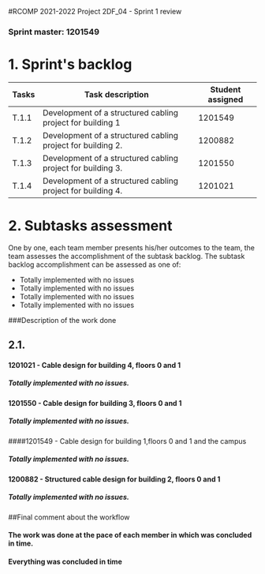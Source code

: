 #RCOMP 2021-2022 Project 2DF_04 - Sprint 1 review

### Sprint master: 1201549 ###

# 1. Sprint's backlog #
|Tasks| Task description  | Student assigned|
|---|---|---|
| T.1.1  |Development of a structured cabling project for building 1 |1201549|
| T.1.2  |Development of a structured cabling project for building 2.   |1200882   |  |
| T.1.3   |Development of a structured cabling project for building 3.   |1201550|  |
|T.1.4|Development of a structured cabling project for building 4. |1201021 | |

# 2. Subtasks assessment #
One by one, each team member presents his/her outcomes to the team, the team assesses the accomplishment of the subtask backlog.
The subtask backlog accomplishment can be assessed as one of:

* Totally implemented with no issues
* Totally implemented with no issues
* Totally implemented with no issues
* Totally implemented with no issues

###Description of the work done

## 2.1.
#### 1201021 - Cable design for building 4, floors 0 and 1
##### Totally implemented with no issues.
#### 1201550 - Cable design for building 3, floors 0 and 1
##### Totally implemented with no issues.
####1201549 - Cable design for building 1,floors 0 and 1 and the campus
##### Totally implemented with no issues.
#### 1200882 - Structured cable design for building 2, floors 0 and 1
##### Totally implemented with no issues.

##Final comment about the workflow
#### The work was done at the pace of each member in which was concluded in time.
#### Everything was concluded in time

